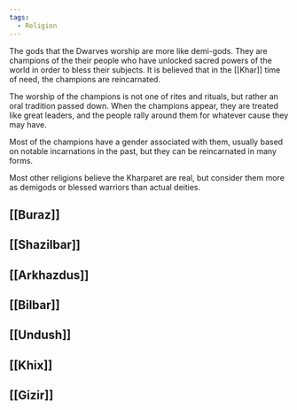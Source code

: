 ```yaml
---
tags:
  - Religion
---
```


The gods that the Dwarves worship are more like demi-gods. They are champions of the their people who have unlocked sacred powers of the world in order to bless their subjects.
It is believed that in the [[Khar]] time of need, the champions are reincarnated.

The worship of the champions is not one of rites and rituals, but rather an oral tradition passed down. When the champions appear, they are treated like great leaders, and the people rally around them for whatever cause they may have.

Most of the champions have a gender associated with them, usually based on notable incarnations in the past, but they can be reincarnated in many forms.

Most other religions believe the Kharparet are real, but consider them more as demigods or blessed warriors than actual deities. 
## [[Buraz]]

## [[Shazilbar]]

## [[Arkhazdus]]

## [[Bilbar]]

## [[Undush]]

## [[Khix]]

## [[Gizir]]